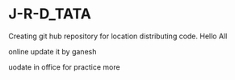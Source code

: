 # J-R-D_TATA
Creating git hub repository for location distributing code.
Hello All

online update it by ganesh

uodate in office for practice more
